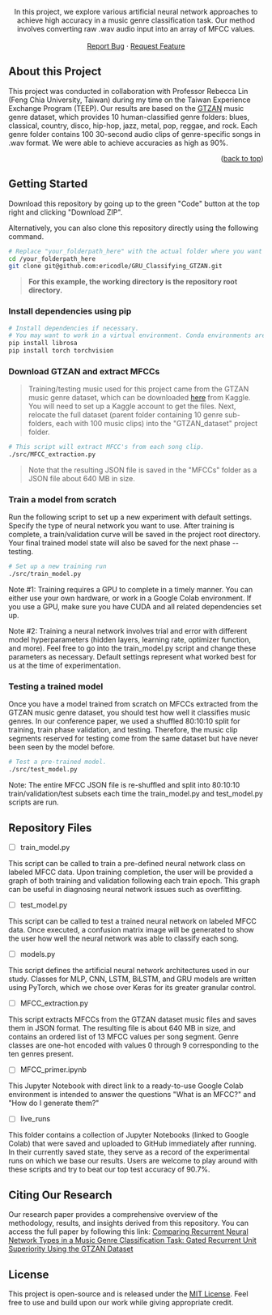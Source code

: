<p align="center">
  In this project, we explore various artificial neural network approaches to achieve high accuracy in a music genre classification task. Our method involves converting raw .wav audio input into an array of MFCC values.
    <br />
    <br />
    <a href="https://github.com/github_username/repo_name/issues">Report Bug</a>
    ·
    <a href="https://github.com/github_username/repo_name/issues">Request Feature</a>
  </p>
</div>


<!-- ABOUT THE PROJECT -->
## About this Project

This project was conducted in collaboration with Professor Rebecca Lin (Feng Chia University, Taiwan) during my time on the Taiwan Experience Exchange Program (TEEP). Our results are based on the [GTZAN](http://marsyas.info/index.html) music genre dataset, which provides 10 human-classified genre folders: blues, classical, country, disco, hip-hop, jazz, metal, pop, reggae, and rock. Each genre folder contains 100 30-second audio clips of genre-specific songs in .wav format. We were able to achieve accuracies as high as 90%.


<p align="right">(<a href="#top">back to top</a>)</p>


## Getting Started

Download this repository by going up to the green "Code" button at the top right and clicking "Download ZIP".

Alternatively, you can also clone this repository directly using the following command.

  ```sh
  # Replace "your_folderpath_here" with the actual folder where you want the project to go.
  cd /your_folderpath_here
  git clone git@github.com:ericodle/GRU_Classifying_GTZAN.git
  ```

> __For this example, the working directory is the repository root directory.__ 

### Install dependencies using pip

  ```sh
  # Install dependencies if necessary. 
  # You may want to work in a virtual environment. Conda environments are nice for that.
  pip install librosa
  pip install torch torchvision
  ```

### Download GTZAN and extract MFCCs

> Training/testing music used for this project came from the GTZAN music genre dataset, which can be downloaded [here](https://www.kaggle.com/datasets/andradaolteanu/gtzan-dataset-music-genre-classification/download) from Kaggle. 
> You will need to set up a Kaggle account to get the files. 
> Next, relocate the full dataset (parent folder containing 10 genre sub-folders, each with 100 music clips) into the "GTZAN_dataset" project folder.

```sh
# This script will extract MFCC's from each song clip.
./src/MFCC_extraction.py
```
> Note that the resulting JSON file is saved in the "MFCCs" folder as a JSON file about 640 MB in size.

### Train a model from scratch

Run the following script to set up a new experiment with default settings.
Specify the type of neural network you want to use.
After training is complete, a train/validation curve will be saved in the project root directory.
Your final trained model state will also be saved for the next phase -- testing. 

   ```sh
   # Set up a new training run
   ./src/train_model.py
   ```
Note #1: Training requires a GPU to complete in a timely manner. You can either use your own hardware, or work in a Google Colab environment.
If you use a GPU, make sure you have CUDA and all related dependencies set up.

Note #2: Training a neural network involves trial and error with different model hyperparameters (hidden layers, learning rate, optimizer function, and more). Feel free to go into the train_model.py script and change these parameters as necessary. Default settings represent what worked best for us at the time of experimentation.

### Testing a trained model

Once you have a model trained from scratch on MFCCs extracted from the GTZAN music genre dataset, you should test how well it classifies music genres.
In our conference paper, we used a shuffled 80:10:10 split for training, train phase validation, and testing. Therefore, the music clip segments reserved for testing come from the same dataset but have never been seen by the model before.

  ```sh
  # Test a pre-trained model.
  ./src/test_model.py
  ```

Note: The entire MFCC JSON file is re-shuffled and split into 80:10:10 train/validation/test subsets each time the train_model.py and test_model.py scripts are run.

## Repository Files

- [ ] train_model.py

This script can be called to train a pre-defined neural network class on labeled MFCC data. Upon training completion, the user will be provided a graph of both training and validation following each train epoch. This graph can be useful in diagnosing neural network issues such as overfitting.

- [ ] test_model.py

This script can be called to test a trained neural network on labeled MFCC data. Once executed, a confusion matrix image will be generated to show the user how well the neural network was able to classify each song.

- [ ] models.py

This script defines the artificial neural network architectures used in our study. Classes for MLP, CNN, LSTM, BiLSTM, and GRU models are written using PyTorch, which we chose over Keras for its greater granular control.

- [ ] MFCC_extraction.py

This script extracts MFCCs from the GTZAN dataset music files and saves them in JSON format. The resulting file is about 640 MB in size, and contains an ordered list of 13 MFCC values per song segment. Genre classes are one-hot encoded with values 0 through 9 corresponding to the ten genres present.

- [ ] MFCC_primer.ipynb

This Jupyter Notebook with direct link to a ready-to-use Google Colab environment is intended to answer the questions "What is an MFCC?" and "How do I generate them?"

- [ ] live_runs

This folder contains a collection of Jupyter Notebooks (linked to Google Colab) that were saved and uploaded to GitHub immediately after running. In their currently saved state, they serve as a record of the experimental runs on which we base our results. Users are welcome to play around with these scripts and try to beat our top test accuracy of 90.7%.

## Citing Our Research

Our research paper provides a comprehensive overview of the methodology, results, and insights derived from this repository. You can access the full paper by following this link: [Comparing Recurrent Neural Network Types in a Music Genre Classification Task: Gated Recurrent Unit Superiority Using the GTZAN Dataset](https://www.researchgate.net/publication/374698715_Comparing_Recurrent_Neural_Network_Types_in_a_Music_Genre_Classification_Task_Gated_Recurrent_Unit_Superiority_Using_the_GTZAN_Dataset)

<!-- LICENSE -->

## License
This project is open-source and is released under the [MIT License](LICENSE). Feel free to use and build upon our work while giving appropriate credit.


